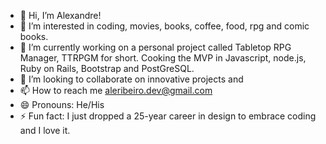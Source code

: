 - 👋 Hi, I’m Alexandre!
- 👀 I’m interested in coding, movies, books, coffee, food, rpg and comic books.
- 🌱 I’m currently working on a personal project called Tabletop RPG Manager, TTRPGM for short.
    Cooking the MVP in Javascript, node.js, Ruby on Rails, Bootstrap and PostGreSQL.
- 💞️ I’m looking to collaborate on innovative projects and 
- 📫 How to reach me aleribeiro.dev@gmail.com
- 😄 Pronouns: He/His
- ⚡ Fun fact: I just dropped a 25-year career in design to embrace coding and I love it.
